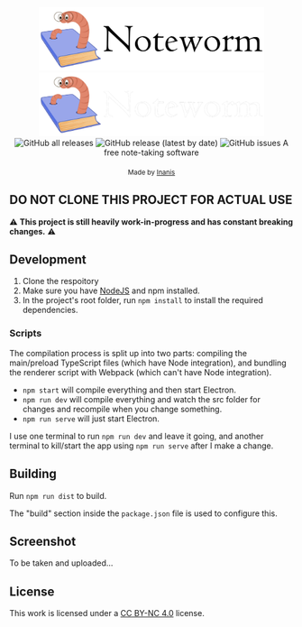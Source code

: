 <p align="center">
	<img src="./assets/img/logo.png#gh-light-mode-only" width="400" />
    <img src="./assets/img/logo-light.png#gh-dark-mode-only" width="400" />
    <br>
	<img alt="GitHub all releases" src="https://img.shields.io/github/downloads/Noteworm/noteworm-client/total?label=Downloads">
	<img alt="GitHub release (latest by date)" src="https://img.shields.io/github/v/release/Noteworm/noteworm-client?label=Release">
	<img alt="GitHub issues" src="https://img.shields.io/github/issues/Noteworm/noteworm-client?label=Issues">
	<!-- <a href="https://ko-fi.com/inanis"><img src="https://img.shields.io/badge/Ko--Fi-Donate-red"></a><br><br> -->
	<span>A free note-taking software</span><br><br>
	<small>Made by <a href="https://lordfarquhar.github.com">Inanis</a></small>
</p>

## **DO NOT CLONE THIS PROJECT FOR ACTUAL USE**

⚠️ **This project is still heavily work-in-progress and has constant breaking changes.** ⚠️

## Development

1. Clone the respoitory
2. Make sure you have [NodeJS](https://nodejs.org/) and npm installed.
3. In the project's root folder, run ``npm install`` to install the required dependencies.

### Scripts

The compilation process is split up into two parts: compiling the main/preload TypeScript files (which have Node integration), and bundling the renderer script with Webpack (which can't have Node integration).

- ``npm start`` will compile everything and then start Electron.
- ``npm run dev`` will compile everything and watch the src folder for changes and recompile when you change something.
- ``npm run serve`` will just start Electron.

I use one terminal to run ``npm run dev`` and leave it going, and another terminal to kill/start the app using ``npm run serve`` after I make a change.

## Building

Run ``npm run dist`` to build.

The "build" section inside the ``package.json`` file is used to configure this.

## Screenshot

<!-- ![Screenshot](url) -->
To be taken and uploaded...

## License

This work is licensed under a [CC BY-NC 4.0](https://creativecommons.org/licenses/by-nc/4.0/) license.
